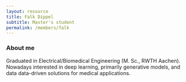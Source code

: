 ```yaml
---
layout: resource
title: Falk Dippel
subtitle: Master's student
permalink: /members/falk
---
```


### About me

Graduated in Electrical/Biomedical Engineering (M. Sc., RWTH Aachen). Nowadays interested in deep learning, primarily generative models, and data data-driven solutions for medical applications.
